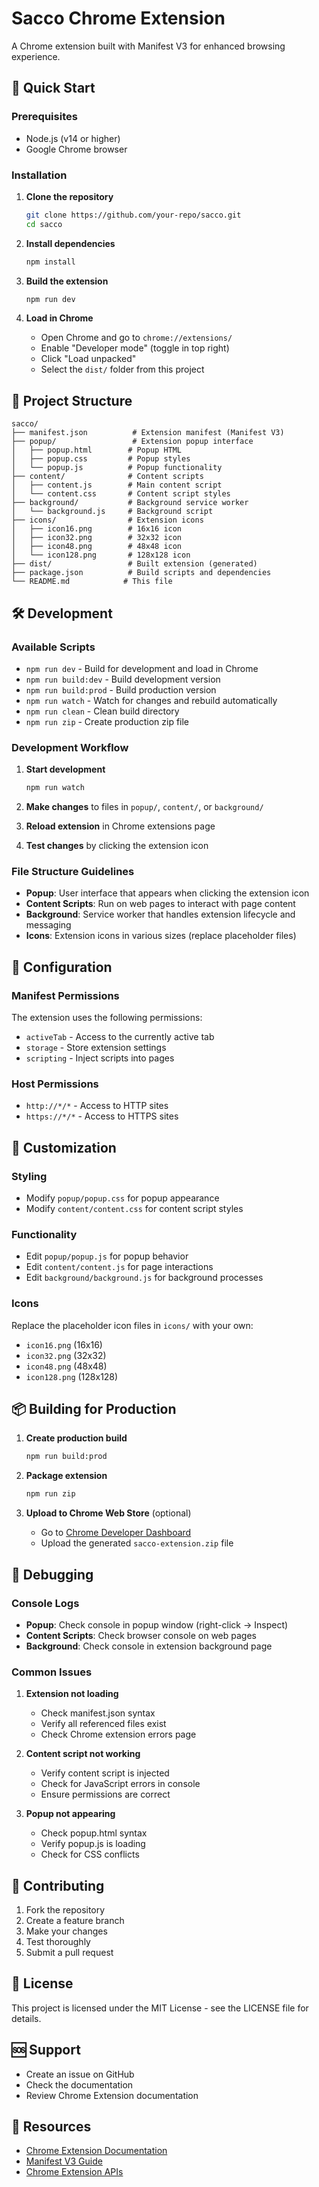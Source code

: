# Sacco Chrome Extension

A Chrome extension built with Manifest V3 for enhanced browsing experience.

## 🚀 Quick Start

### Prerequisites
- Node.js (v14 or higher)
- Google Chrome browser

### Installation

1. **Clone the repository**
   ```bash
   git clone https://github.com/your-repo/sacco.git
   cd sacco
   ```

2. **Install dependencies**
   ```bash
   npm install
   ```

3. **Build the extension**
   ```bash
   npm run dev
   ```

4. **Load in Chrome**
   - Open Chrome and go to `chrome://extensions/`
   - Enable "Developer mode" (toggle in top right)
   - Click "Load unpacked"
   - Select the `dist/` folder from this project

## 📁 Project Structure

```
sacco/
├── manifest.json          # Extension manifest (Manifest V3)
├── popup/                 # Extension popup interface
│   ├── popup.html        # Popup HTML
│   ├── popup.css         # Popup styles
│   └── popup.js          # Popup functionality
├── content/              # Content scripts
│   ├── content.js        # Main content script
│   └── content.css       # Content script styles
├── background/           # Background service worker
│   └── background.js     # Background script
├── icons/                # Extension icons
│   ├── icon16.png        # 16x16 icon
│   ├── icon32.png        # 32x32 icon
│   ├── icon48.png        # 48x48 icon
│   └── icon128.png       # 128x128 icon
├── dist/                 # Built extension (generated)
├── package.json          # Build scripts and dependencies
└── README.md            # This file
```

## 🛠️ Development

### Available Scripts

- `npm run dev` - Build for development and load in Chrome
- `npm run build:dev` - Build development version
- `npm run build:prod` - Build production version
- `npm run watch` - Watch for changes and rebuild automatically
- `npm run clean` - Clean build directory
- `npm run zip` - Create production zip file

### Development Workflow

1. **Start development**
   ```bash
   npm run watch
   ```

2. **Make changes** to files in `popup/`, `content/`, or `background/`

3. **Reload extension** in Chrome extensions page

4. **Test changes** by clicking the extension icon

### File Structure Guidelines

- **Popup**: User interface that appears when clicking the extension icon
- **Content Scripts**: Run on web pages to interact with page content
- **Background**: Service worker that handles extension lifecycle and messaging
- **Icons**: Extension icons in various sizes (replace placeholder files)

## 🔧 Configuration

### Manifest Permissions

The extension uses the following permissions:
- `activeTab` - Access to the currently active tab
- `storage` - Store extension settings
- `scripting` - Inject scripts into pages

### Host Permissions

- `http://*/*` - Access to HTTP sites
- `https://*/*` - Access to HTTPS sites

## 🎨 Customization

### Styling
- Modify `popup/popup.css` for popup appearance
- Modify `content/content.css` for content script styles

### Functionality
- Edit `popup/popup.js` for popup behavior
- Edit `content/content.js` for page interactions
- Edit `background/background.js` for background processes

### Icons
Replace the placeholder icon files in `icons/` with your own:
- `icon16.png` (16x16)
- `icon32.png` (32x32)
- `icon48.png` (48x48)
- `icon128.png` (128x128)

## 📦 Building for Production

1. **Create production build**
   ```bash
   npm run build:prod
   ```

2. **Package extension**
   ```bash
   npm run zip
   ```

3. **Upload to Chrome Web Store** (optional)
   - Go to [Chrome Developer Dashboard](https://chrome.google.com/webstore/devconsole/)
   - Upload the generated `sacco-extension.zip` file

## 🐛 Debugging

### Console Logs
- **Popup**: Check console in popup window (right-click → Inspect)
- **Content Scripts**: Check browser console on web pages
- **Background**: Check console in extension background page

### Common Issues

1. **Extension not loading**
   - Check manifest.json syntax
   - Verify all referenced files exist
   - Check Chrome extension errors page

2. **Content script not working**
   - Verify content script is injected
   - Check for JavaScript errors in console
   - Ensure permissions are correct

3. **Popup not appearing**
   - Check popup.html syntax
   - Verify popup.js is loading
   - Check for CSS conflicts

## 🤝 Contributing

1. Fork the repository
2. Create a feature branch
3. Make your changes
4. Test thoroughly
5. Submit a pull request

## 📄 License

This project is licensed under the MIT License - see the LICENSE file for details.

## 🆘 Support

- Create an issue on GitHub
- Check the documentation
- Review Chrome Extension documentation

## 🔗 Resources

- [Chrome Extension Documentation](https://developer.chrome.com/docs/extensions/)
- [Manifest V3 Guide](https://developer.chrome.com/docs/extensions/mv3/intro/)
- [Chrome Extension APIs](https://developer.chrome.com/docs/extensions/reference/)
